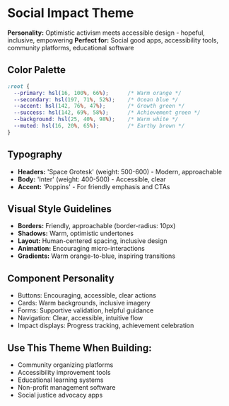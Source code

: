 # Social Impact Theme

**Personality:** Optimistic activism meets accessible design - hopeful, inclusive, empowering
**Perfect for:** Social good apps, accessibility tools, community platforms, educational software

## Color Palette
```css
:root {
  --primary: hsl(16, 100%, 66%);      /* Warm orange */
  --secondary: hsl(197, 71%, 52%);    /* Ocean blue */
  --accent: hsl(142, 76%, 47%);       /* Growth green */
  --success: hsl(142, 69%, 58%);      /* Achievement green */
  --background: hsl(25, 40%, 98%);    /* Warm white */
  --muted: hsl(16, 20%, 65%);         /* Earthy brown */
}
```

## Typography
- **Headers:** 'Space Grotesk' (weight: 500-600) - Modern, approachable
- **Body:** 'Inter' (weight: 400-500) - Accessible, clear
- **Accent:** 'Poppins' - For friendly emphasis and CTAs

## Visual Style Guidelines
- **Borders:** Friendly, approachable (border-radius: 10px)
- **Shadows:** Warm, optimistic undertones
- **Layout:** Human-centered spacing, inclusive design
- **Animation:** Encouraging micro-interactions
- **Gradients:** Warm orange-to-blue, inspiring transitions

## Component Personality
- Buttons: Encouraging, accessible, clear actions
- Cards: Warm backgrounds, inclusive imagery
- Forms: Supportive validation, helpful guidance
- Navigation: Clear, accessible, intuitive flow
- Impact displays: Progress tracking, achievement celebration

## Use This Theme When Building:
- Community organizing platforms
- Accessibility improvement tools
- Educational learning systems
- Non-profit management software
- Social justice advocacy apps